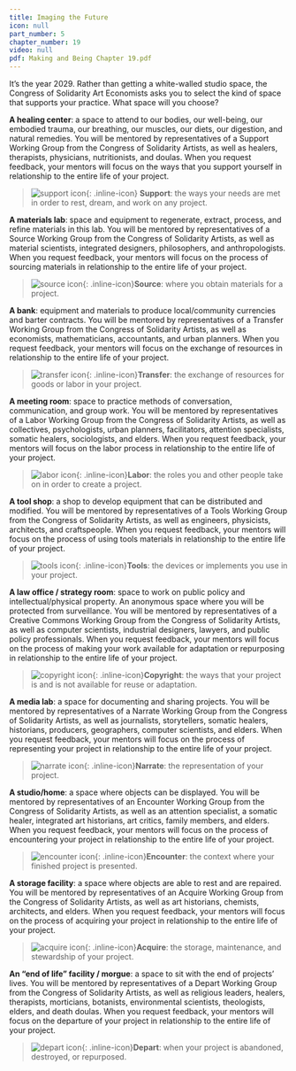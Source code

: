 ```yaml
---
title: Imaging the Future
icon: null
part_number: 5
chapter_number: 19
video: null
pdf: Making and Being Chapter 19.pdf
---
```

It’s the year 2029. Rather than getting a white-walled studio space, the Congress of Solidarity Art Economists asks you to select the kind of space that supports your practice. What space will you choose?

**A healing center**: a space to attend to our bodies, our well-being, our embodied trauma, our breathing, our muscles, our diets, our digestion, and natural remedies. You will be mentored by representatives of a Support Working Group from the Congress of Solidarity Artists, as well as healers, therapists, physicians, nutritionists, and doulas. When you request feedback, your mentors will focus on the ways that you support yourself in relationship to the entire life of your project. 
  
> ![support icon](/assets/icons/support.svg){: .inline-icon} **Support**: the ways your needs are met in order to rest, dream, and work on any project.

**A materials lab**: space and equipment to regenerate, extract, process, and refine materials in this lab. You will be mentored by representatives of a Source Working Group from the Congress of Solidarity Artists, as well as material scientists, integrated designers, philosophers, and anthropologists. When you request feedback, your mentors will focus on the process of sourcing materials in relationship to the entire life of your project.
> ![source icon](/assets/icons/source.svg){: .inline-icon}**Source**: where you obtain materials for a project.

**A bank**: equipment and materials to produce local/community currencies and barter contracts. You will be mentored by representatives of a Transfer Working Group from the Congress of Solidarity Artists, as well as economists, mathematicians, accountants, and urban planners. When you request feedback, your mentors will focus on the exchange of resources in relationship to the entire life of your project.
> ![transfer icon](/assets/icons/transfer.svg){: .inline-icon}**Transfer**: the exchange of resources for goods or labor in your project.

**A meeting room**: space to practice methods of conversation, communication, and group work. You will be mentored by representatives of a Labor Working Group from the Congress of Solidarity Artists, as well as collectives, psychologists, urban planners, facilitators, attention specialists, somatic healers, sociologists, and elders. When you request feedback, your mentors will focus on the labor process in relationship to the entire life of your project.
> ![labor icon](/assets/icons/labor.svg){: .inline-icon}**Labor**: the roles you and other people take on in order to create a project.

**A tool shop**: a shop to develop equipment that can be distributed and modified. You will be mentored by representatives of a Tools Working Group from the Congress of Solidarity Artists, as well as engineers, physicists, architects, and craftspeople. When you request feedback, your mentors will focus on the process of using tools materials in relationship to the entire life of your project.
> ![tools icon](/assets/icons/tools.svg){: .inline-icon}**Tools**: the devices or implements you use in your project.

**A law office / strategy room**: space to work on public policy and intellectual/physical property. An anonymous space where you will be protected from surveillance. You will be mentored by representatives of a Creative Commons Working Group from the Congress of Solidarity Artists, as well as computer scientists, industrial designers, lawyers, and public policy professionals. When you request feedback, your mentors will focus on the process of making your work available for adaptation or repurposing in relationship to the entire life of your project.
> ![copyright icon](/assets/icons/copyright.svg){: .inline-icon}**Copyright**: the ways that your project is and is not available for reuse or adaptation.

**A media lab**: a space for documenting and sharing projects. You will be mentored by representatives of a Narrate Working Group from the Congress of Solidarity Artists, as well as journalists, storytellers, somatic healers, historians, producers, geographers, computer scientists, and elders. When you request feedback, your mentors will focus on the process of representing your project in relationship to the entire life of your project.
> ![narrate icon](/assets/icons/narrate.svg){: .inline-icon}**Narrate**: the representation of your project.

**A studio/home**: a space where objects can be displayed. You will be mentored by representatives of an Encounter Working Group from the Congress of Solidarity Artists, as well as an attention specialist, a somatic healer, integrated art historians, art critics, family members, and elders. When you request feedback, your mentors will focus on the process of encountering your project in relationship to the entire life of your project.
> ![encounter icon](/assets/icons/encounter.svg){: .inline-icon}**Encounter**: the context where your finished project is presented.

**A storage facility**: a space where objects are able to rest and are repaired. You will be mentored by representatives of an Acquire Working Group from the Congress of Solidarity Artists, as well as art historians, chemists, architects, and elders. When you request feedback, your mentors will focus on the process of acquiring your project in relationship to the entire life of your project.
> ![acquire icon](/assets/icons/acquire.svg){: .inline-icon}**Acquire**: the storage, maintenance, and stewardship of your project.

**An “end of life” facility / morgue**: a space to sit with the end of projects’ lives. You will be mentored by representatives of a Depart Working Group from the Congress of Solidarity Artists, as well as religious leaders, healers, therapists, morticians, botanists, environmental scientists, theologists, elders, and death doulas. When you request feedback, your mentors will focus on the departure of your project in relationship to the entire life of your project. 
> ![depart icon](/assets/icons/depart.svg){: .inline-icon}**Depart**: when your project is abandoned, destroyed, or repurposed.
